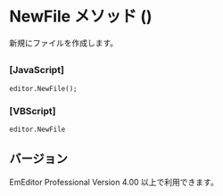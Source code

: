 # NewFile メソッド ()

新規にファイルを作成します。

## 

### \[JavaScript\]

```
editor.NewFile();
```

### \[VBScript\]

```
editor.NewFile
```

## バージョン

EmEditor Professional Version 4.00 以上で利用できます。
